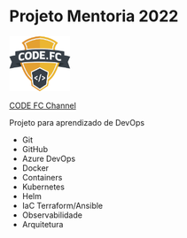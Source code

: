 # Projeto Mentoria 2022

 <img src=".images/codefc.png" width="110" height="100" />
 
 [CODE FC Channel](https://youtube.com/codefc)

Projeto para aprendizado de DevOps

- Git
- GitHub
- Azure DevOps
- Docker
- Containers
- Kubernetes
- Helm
- IaC Terraform/Ansible
- Observabilidade
- Arquitetura